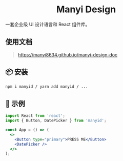 
<h1 align="center">Manyi Design</h1>

一套企业级 UI 设计语言和 React 组件库。

## 使用文档
> https://manyi8634.github.io/manyi-design-doc

## 📦 安装

```bash
npm i manyid / yarn add manyid / ...
```

## 🔨 示例

```jsx
import React from 'react';
import { Button, DatePicker } from 'manyid';

const App = () => (
  <>
    <Button type="primary">PRESS ME</Button>
    <DatePicker />
  </>
);
```